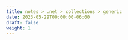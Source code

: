 ```yaml
---
title: notes > .net > collections > generic
date: 2023-05-29T00:00:00-06:00
draft: false
weight: 1
---
```

